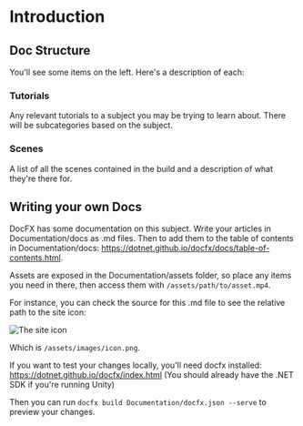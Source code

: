 # Introduction

## Doc Structure
You'll see some items on the left. Here's a description of each:

### Tutorials
Any relevant tutorials to a subject you may be trying to learn about. There will be subcategories based on the subject.

### Scenes
A list of all the scenes contained in the build and a description of what they're there for.

## Writing your own Docs
DocFX has some documentation on this subject. Write your articles in Documentation/docs as .md files. Then to add them to the table of contents in Documentation/docs: https://dotnet.github.io/docfx/docs/table-of-contents.html.

Assets are exposed in the Documentation/assets folder, so place any items you need in there, then access them with `/assets/path/to/asset.mp4`.

For instance, you can check the source for this .md file to see the relative path to the site icon:

![The site icon](/assets/images/icon.png)

Which is `/assets/images/icon.png`.

If you want to test your changes locally, you'll need docfx installed: https://dotnet.github.io/docfx/index.html
(You should already have the .NET SDK if you're running Unity)

Then you can run `docfx build Documentation/docfx.json --serve` to preview your changes.